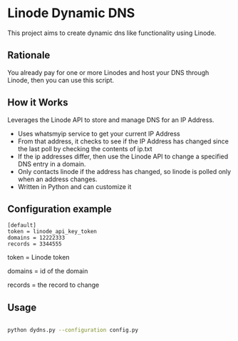 # Linode Dynamic DNS
This project aims to create dynamic dns like functionality using Linode.

## Rationale
You already pay for one or more Linodes and host your DNS through Linode, then you 
can use this script.

## How it Works
Leverages the Linode API to store and manage DNS for an IP Address.

- Uses whatsmyip service to get your current IP Address
- From that address, it checks to see if the IP Address has changed since the last poll by checking the contents of ip.txt
- If the ip addresses differ, then use the Linode API to change a specified DNS entry in a domain.  
- Only contacts linode if the address has changed, so linode is polled only when an address changes.
- Written in Python and can customize it

## Configuration example

```
[default]
token = linode_api_key_token
domains = 12222333
records = 3344555
```

token = Linode token

domains = id of the domain

records = the record to change

## Usage

```bash

python dydns.py --configuration config.py

```
